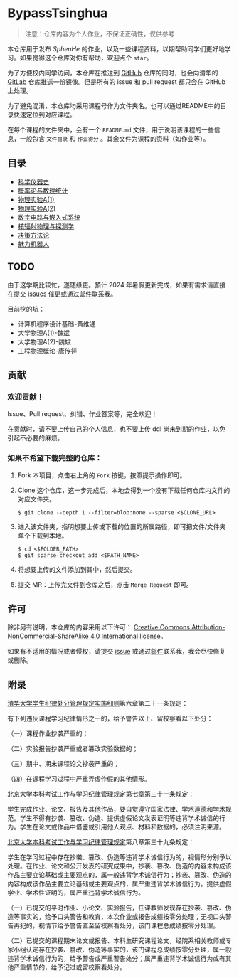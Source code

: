 # BypassTsinghua

> 注意：仓库内容为个人作业，不保证正确性，仅供参考

本仓库用于发布 *SphenHe* 的作业，以及一些课程资料，以期帮助同学们更好地学习。如果觉得这个仓库对你有帮助，欢迎点个 `star`。

为了方便校内同学访问，本仓库在推送到 [GitHub](https://github.com/SphenHe/BypassTsinghua) 仓库的同时，也会向清华的 [GitLab](https://git.tsinghua.edu.cn/he-yf22/BypassTsinghua) 仓库推送一份镜像。但是所有的 issue 和 pull request 都只会在 GitHub 上处理。

为了避免混淆，本仓库均采用课程号作为文件夹名。也可以通过README中的目录快速定位到对应课程。

在每个课程的文件夹中，会有一个 `README.md` 文件，用于说明该课程的一些信息，一般包含 `文件目录` 和 `作业得分` 。其余文件为课程的资料（如作业等）。

## 目录

- [科学仪器史](00692172/README.md)
- [概率论与数理统计](10420803/README.md)
- [物理实验A(1)](10430782/README.md)
- [物理实验A(2)](10430792/README.md)
- [数字电路与嵌入式系统](20320074/README.md)
- [核辐射物理与探测学](30320174/README.md)
- [决策方法论](30320562/README.md)
- [魅力机器人](PK00333360/README.md)

## TODO

由于这学期比较忙，遂随缘更。预计 2024 年暑假更新完成，如果有需求请直接在提交 [issues](https://github.com/SphenHe/BypassTsinghua/issues) 催更或通过[邮件](mailto:a167294381b@163.com)联系我。

目前挖的坑：

- 计算机程序设计基础-黄维通
- 大学物理A(1)-魏斌
- 大学物理A(2)-魏斌
- 工程物理概论-唐传祥

## 贡献

### 欢迎贡献！

Issue、Pull request、纠错、作业答案等，完全欢迎！

在贡献时，请不要上传自己的个人信息，也不要上传 ddl 尚未到期的作业，以免引起不必要的麻烦。

### 如果不希望下载完整的仓库：

1. Fork 本项目，点击右上角的 `Fork` 按键，按照提示操作即可。

2. Clone 这个仓库，这一步完成后，本地会得到一个没有下载任何仓库内文件的对应文件夹。

   ```shell
   $ git clone --depth 1 --filter=blob:none --sparse <$CLONE_URL>
   ```

3. 进入该文件夹，指明想要上传或下载的位置的所属路径，即可把文件/文件夹单个下载到本地。

   ```shell
   $ cd <$FOLDER_PATH>
   $ git sparse-checkout add <$PATH_NAME>
   ```

4. 将想要上传的文件添加到其中，然后提交。

5. 提交 MR：上传完文件到仓库之后，点击 `Merge Request` 即可。

## 许可

除非另有说明，本仓库的内容采用以下许可：
[Creative Commons Attribution-NonCommercial-ShareAlike 4.0 International license](https://creativecommons.org/licenses/by-nc-sa/4.0/)。

如果有不适用的情况或者侵权，请提交 [issue](https://github.com/SphenHe/BypassTsinghua/issues) 或通过[邮件](mailto:a167294381b@163.com)联系我，我会尽快修复或删除。

## 附录

[清华大学学生纪律处分管理规定实施细则](https://www.tsinghua.edu.cn/info/1094/82878.htm)第六章第二十一条规定：

有下列违反课程学习纪律情形之一的，给予警告以上、留校察看以下处分：

（一）课程作业抄袭严重的；

（二）实验报告抄袭严重或者篡改实验数据的；

（三）期中、期末课程论文抄袭严重的；

（四）在课程学习过程中严重弄虚作假的其他情形。

[北京大学本科考试工作与学习纪律管理规定](http://www.dean.pku.edu.cn/web/rules_info.php?id=8)第七章第三十一条规定：

学生完成作业、论文、报告及其他作品，要自觉遵守国家法律、学术道德和学术规范。学生不得有抄袭、篡改、伪造、提供虚假论文发表证明等违背学术诚信的行为。学生在论文或作品中借鉴或引用他人观点、材料和数据的，必须注明来源。

[北京大学本科考试工作与学习纪律管理规定](http://www.dean.pku.edu.cn/web/rules_info.php?id=8)第八章第三十九条规定：

学生在学习过程中存在抄袭、篡改、伪造等违背学术诚信行为的，视情形分别予以处理。在作业、论文和公开发表的研究成果中，抄袭、篡改、伪造的内容未构成该作品主要立论基础或主要观点的，属一般违背学术诚信行为；抄袭、篡改、伪造的内容构成该作品主要立论基础或主要观点的，属严重违背学术诚信行为。提供虚假学业、学术性证明的，属严重违背学术诚信行为。

（一）已提交的平时作业、小论文、实验报告，任课教师发现存在抄袭、篡改、伪造等事实的，给予口头警告和教育，本次作业或报告成绩按零分处理；无视口头警告再犯的，视情节给予警告直至留校察看处分，该门课程总成绩按零分处理。

（二）已提交的课程期末论文或报告、本科生研究课程论文，经院系相关教师或专家小组认定存在抄袭、篡改、伪造等事实的，该门课程总成绩按零分处理，属一般违背学术诚信行为的，给予警告或严重警告处分；属严重违背学术诚信行为或有其他严重情节的，给予记过或留校察看处分。